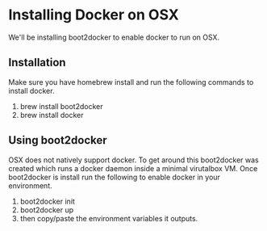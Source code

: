 # Installing Docker on OSX
We'll be installing boot2docker to enable docker to run on OSX.

## Installation
Make sure you have homebrew install and run the following commands to install docker.

1. brew install boot2docker
2. brew install docker

## Using boot2docker
OSX does not natively support docker. To get around this boot2docker was created which runs a docker daemon inside a minimal virutalbox VM.  Once boot2docker is install run the following to enable docker in your environment.

1. boot2docker init
2. boot2docker up
3. then copy/paste the environment variables it outputs.